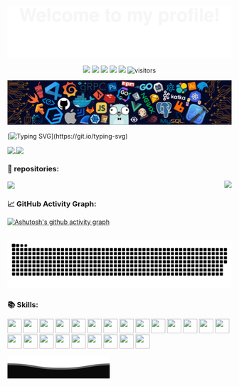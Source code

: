 ![Bottom_up](resources/Bottom_up.svg)

<!--   my icons -->
<p align="center">
    <a href="https://github.com/Ending1995/Ending1995"><img src="https://img.shields.io/badge/status-updating-brightgreen.svg"></a>
    <a href="https://java.com"><img src="https://img.shields.io/badge/Program-Java-FF1493.svg"></a>
    <a href="https://github.com/Ending1995/Ending1995/graphs/contributors"><img src="https://img.shields.io/github/contributors/Ending1995/Ending1995?color=blue&logo=github"></a>
    <a href="https://github.com/Ending1995/Ending1995/stargazers"><img src="https://img.shields.io/github/stars/Ending1995/Ending1995.svg?logo=github"></a>
    <a href="https://github.com/BEPb/BEPb/network/members"><img src="https://img.shields.io/github/forks/Ending1995/Ending1995.svg?color=blue&logo=github"></a>
    <img src="https://visitor-badge.laobi.icu/badge?page_id=Ending1995.Ending1995&logo=github" alt="visitors"/>   
</p>

<!--   header img -->
![header](resources/header.png)

<!--   Typing SVG -->
[![Typing SVG](https://readme-typing-svg.demolab.com??color=%2336BCF7&center=true&vCenter=true&font=Fira+Code&pause=1000&width=850&lines=Hi+there%F0%9F%91%8B%2CI+am+Ending%EF%BC%81;Welcome+to+My+Profile!)](https://git.io/typing-svg)

<!--   GitHub readme stats  -->
<a href="https://github.com/anuraghazra/github-readme-stats">
  <img height=200 align="center" src="https://github-readme-stats.vercel.app/api?username=Ending1995&show_icons=true&theme=radical#gh-dark-mode-only" />
</a>
<a href="https://github.com/anuraghazra/convoychat">
  <img height=200 align="center" src="https://github-readme-stats.vercel.app/api/top-langs?username=anuraghazra&theme=radical&layout=compact&langs_count=8&card_width=340" />
</a>

<!--   Readme Card  -->
### 📁 repositories:
<a href="https://github.com/Ending1995/Ending1995">
  <img align="center" src="https://github-readme-stats.vercel.app/api/pin/?username=Ending1995&repo=Ending1995&theme=radical&bg_color=30,e96443,904e95&title_color=fff&text_color=fff" />
</a>
<a href="https://github.com/Ending1995/Ending1995">
  <img align="right" src="https://github-readme-stats.vercel.app/api/pin/?username=Ending1995&repo=Ending1995&theme=radical&bg_color=30,e96443,904e95&title_color=fff&text_color=fff" />
</a>

<!--   GitHub activity graph -->
### 📈 GitHub Activity Graph:
[![Ashutosh's github activity graph](https://github-readme-activity-graph.vercel.app/graph?username=Ending1995&theme=redical)](https://github.com/ashutosh00710/github-readme-activity-graph)

<br/>

<!--   GitHub contribution grid snake -->
<picture>
  <source media="(prefers-color-scheme: dark)" srcset="https://raw.githubusercontent.com/Ending1995/Ending1995/output/github-contribution-grid-snake-dark.svg">
  <source media="(prefers-color-scheme: light)" srcset="https://raw.githubusercontent.com/Ending1995/Ending1995/output/github-contribution-grid-snake.svg">
  <img alt="github contribution grid snake animation" src="https://raw.githubusercontent.com/Ending1995/Ending1995/output/github-contribution-grid-snake.svg">
</picture>

<!--   Skills  -->
### 📚 Skills:
<a><img height="32" width="32" src="https://cdn.simpleicons.org/javascript" /></a>
<a><img height="32" width="32" src="https://cdn.simpleicons.org/jquery" /></a>
<a><img height="32" width="32" src="https://cdn.simpleicons.org/html5" /></a>
<a><img height="32" width="32" src="https://cdn.simpleicons.org/css3" /></a>
<a><img height="32" width="32" src="https://cdn.simpleicons.org/vuedotjs" /></a>
<a><img height="32" width="32" src="https://cdn.simpleicons.org/dotnet" /></a>
<a><img height="32" width="32" src="https://cdn.simpleicons.org/python" /></a>
<a><img height="32" width="32" src="https://cdn.simpleicons.org/c" /></a>
<a><img height="32" width="32" src="https://cdn.simpleicons.org/cplusplus" /></a>
<a><img height="32" width="32" src="https://cdn.simpleicons.org/spring" /></a>
<a><img height="32" width="32" src="https://cdn.simpleicons.org/springboot" /></a>
<a><img height="32" width="32" src="https://cdn.simpleicons.org/springsecurity" /></a>
<a><img height="32" width="32" src="https://cdn.simpleicons.org/apachetomcat" /></a>
<a><img height="32" width="32" src="https://cdn.simpleicons.org/linux" /></a>
<a><img height="32" width="32" src="https://cdn.simpleicons.org/intellijidea/" /></a>
<a><img height="32" width="32" src="https://cdn.simpleicons.org/eclipseide" /></a>
<a><img height="32" width="32" src="https://cdn.simpleicons.org/webstorm" /></a>
<a><img height="32" width="32" src="https://cdn.simpleicons.org/mysql" /></a>
<a><img height="32" width="32" src="https://cdn.simpleicons.org/oracle" /></a>
<a><img height="32" width="32" src="https://cdn.simpleicons.org/microsoftsqlserver" /></a>
<a><img height="32" width="32" src="https://cdn.simpleicons.org/redis" /></a>
<a><img height="32" width="32" src="https://cdn.simpleicons.org/shell" /></a>
<a><img height="32" width="32" src="https://cdn.simpleicons.org/notepadplusplus" /></a>

![Bottom_down](resources/Bottom_down.svg)

